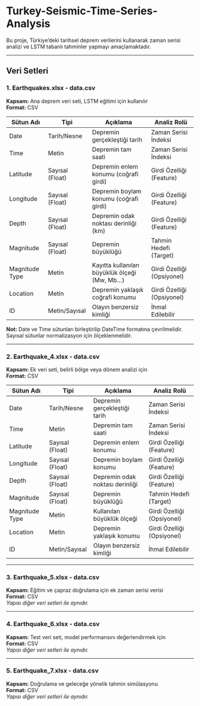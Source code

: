 # Turkey-Seismic-Time-Series-Analysis

Bu proje, Türkiye’deki tarihsel deprem verilerini kullanarak zaman serisi analizi ve LSTM tabanlı tahminler yapmayı amaçlamaktadır.

---

##  Veri Setleri

### 1. Earthquakes.xlsx - data.csv
**Kapsam:** Ana deprem veri seti, LSTM eğitimi için kullanılır  
**Format:** CSV  

| Sütun Adı      | Tipi             | Açıklama                                      | Analiz Rolü                |
| -------------- | ---------------- | -------------------------------------------- | -------------------------- |
| Date           | Tarih/Nesne      | Depremin gerçekleştiği tarih                 | Zaman Serisi İndeksi       |
| Time           | Metin            | Depremin tam saati                            | Zaman Serisi İndeksi       |
| Latitude       | Sayısal (Float)  | Depremin enlem konumu (coğrafi girdi)        | Girdi Özelliği (Feature)   |
| Longitude      | Sayısal (Float)  | Depremin boylam konumu (coğrafi girdi)       | Girdi Özelliği (Feature)   |
| Depth          | Sayısal (Float)  | Depremin odak noktası derinliği (km)         | Girdi Özelliği (Feature)   |
| Magnitude      | Sayısal (Float)  | Depremin büyüklüğü                            | Tahmin Hedefi (Target)     |
| Magnitude Type | Metin            | Kayıtta kullanılan büyüklük ölçeği (Mw, Mb…) | Girdi Özelliği (Opsiyonel) |
| Location       | Metin            | Depremin yaklaşık coğrafi konumu             | Girdi Özelliği (Opsiyonel) |
| ID             | Metin/Sayısal    | Olayın benzersiz kimliği                      | İhmal Edilebilir           |

**Not:** Date ve Time sütunları birleştirilip DateTime formatına çevrilmelidir. Sayısal sütunlar normalizasyon için ölçeklenmelidir.

---

### 2. Earthquake_4.xlsx - data.csv
**Kapsam:** Ek veri seti, belirli bölge veya dönem analizi için  
**Format:** CSV  

| Sütun Adı      | Tipi             | Açıklama                   | Analiz Rolü                |
| -------------- | ---------------- | ------------------------- | -------------------------- |
| Date           | Tarih/Nesne      | Depremin gerçekleştiği tarih | Zaman Serisi İndeksi       |
| Time           | Metin            | Depremin tam saati         | Zaman Serisi İndeksi       |
| Latitude       | Sayısal (Float)  | Depremin enlem konumu      | Girdi Özelliği (Feature)   |
| Longitude      | Sayısal (Float)  | Depremin boylam konumu     | Girdi Özelliği (Feature)   |
| Depth          | Sayısal (Float)  | Depremin odak noktası derinliği | Girdi Özelliği (Feature)   |
| Magnitude      | Sayısal (Float)  | Depremin büyüklüğü         | Tahmin Hedefi (Target)     |
| Magnitude Type | Metin            | Kullanılan büyüklük ölçeği | Girdi Özelliği (Opsiyonel) |
| Location       | Metin            | Depremin yaklaşık konumu   | Girdi Özelliği (Opsiyonel) |
| ID             | Metin/Sayısal    | Olayın benzersiz kimliği   | İhmal Edilebilir           |

---

### 3. Earthquake_5.xlsx - data.csv
**Kapsam:** Eğitim ve çapraz doğrulama için ek zaman serisi verisi  
**Format:** CSV  
*Yapısı diğer veri setleri ile aynıdır.*

---

### 4. Earthquake_6.xlsx - data.csv
**Kapsam:** Test veri seti, model performansını değerlendirmek için  
**Format:** CSV  
*Yapısı diğer veri setleri ile aynıdır.*

---

### 5. Earthquake_7.xlsx - data.csv
**Kapsam:** Doğrulama ve geleceğe yönelik tahmin simülasyonu  
**Format:** CSV  
*Yapısı diğer veri setleri ile aynıdır.*

